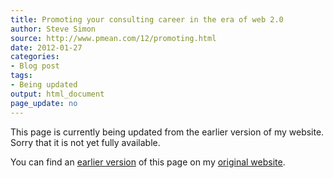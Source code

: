 ```yaml
---
title: Promoting your consulting career in the era of web 2.0
author: Steve Simon
source: http://www.pmean.com/12/promoting.html
date: 2012-01-27
categories:
- Blog post
tags:
- Being updated
output: html_document
page_update: no
---
```


This page is currently being updated from the earlier version of my website. Sorry that it is not yet fully available.

<!---More--->

You can find an [earlier version][sim1] of this page on my [original website][sim2].

[sim1]: http://www.pmean.com/12/promoting.html
[sim2]: http://www.pmean.com/original_site.html
